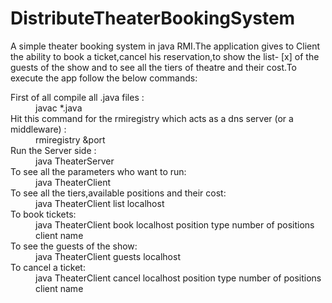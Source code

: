 # DistributeTheaterBookingSystem

A simple theater booking system in java RMI.The application gives to Client the ability to book a ticket,cancel his reservation,to show the list- [x]  of the guests of the show and to see all the tiers of theatre and their cost.To execute the app follow the below commands:
 <dl>
 <dt>First of all compile all .java files :</dt>
   <dd>javac *.java</dd>
 
 <dt>Hit this command for the rmiregistry which acts as a dns server (or a middleware) :</dt>
   <dd>rmiregistry &port</dd>
 
 <dt>Run the Server side :</dt>
 <dd>java TheaterServer</dd>

  <dt> To see all the parameters who want to run:<dt>
  <dd>java TheaterClient<dd>
 
<dt> To see all the tiers,available positions and their cost:</dt>
<dd>java TheaterClient list localhost<dd>
 
<dt> To book tickets:</dt>
<dd>java TheaterClient book localhost position type number of positions  client name</dd>
 
<dt> To see the guests of the show:</dt>
<dd>java TheaterClient guests localhost</dd>
 
<dt> To cancel a ticket:</dt>
<dd>java TheaterClient cancel localhost position type  number of positions client name</dd>
 </dl>
